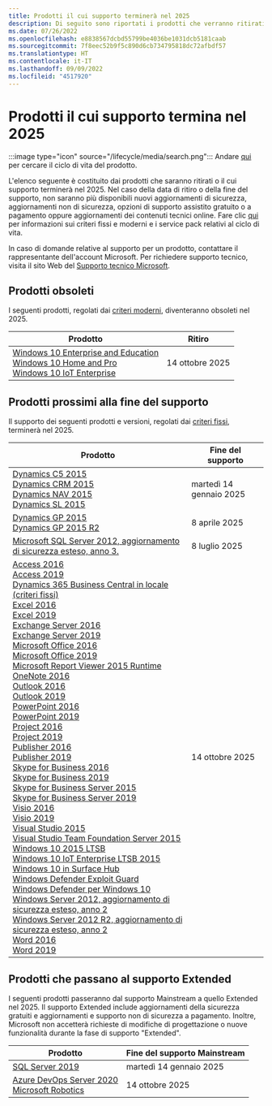```yaml
---
title: Prodotti il cui supporto terminerà nel 2025
description: Di seguito sono riportati i prodotti che verranno ritirati o il cui supporto terminerà o passerà da Mainstream a Extended nel 2025.
ms.date: 07/26/2022
ms.openlocfilehash: e8838567dcbd55799be4036be1031dcb5181caab
ms.sourcegitcommit: 7f8eec52b9f5c890d6cb734795818dc72afbdf57
ms.translationtype: HT
ms.contentlocale: it-IT
ms.lasthandoff: 09/09/2022
ms.locfileid: "4517920"
---
```

# <a name="products-ending-support-in-2025"></a>Prodotti il cui supporto termina nel 2025

:::image type="icon" source="/lifecycle/media/search.png":::
Andare [qui](/lifecycle/products/) per cercare il ciclo di vita del prodotto.

L'elenco seguente è costituito dai prodotti che saranno ritirati o il cui supporto terminerà nel 2025. Nel caso della data di ritiro o della fine del supporto, non saranno più disponibili nuovi aggiornamenti di sicurezza, aggiornamenti non di sicurezza, opzioni di supporto assistito gratuito o a pagamento oppure aggiornamenti dei contenuti tecnici online. Fare clic [qui](/lifecycle/overview/product-end-of-support-overview) per informazioni sui criteri fissi e moderni e i service pack relativi al ciclo di vita.

In caso di domande relative al supporto per un prodotto, contattare il rappresentante dell'account Microsoft. Per richiedere supporto tecnico, visita il sito Web del [Supporto tecnico Microsoft](https://support.microsoft.com/contactus/?ws=support).

## <a name="product-retirements"></a>Prodotti obsoleti

I seguenti prodotti, regolati dai [criteri moderni](/lifecycle/policies/modern), diventeranno obsoleti nel 2025.

| Prodotto | Ritiro |
| --- | --- |
| [Windows 10 Enterprise and Education](/lifecycle/products/windows-10-enterprise-and-education?branch=live)<br>[Windows 10 Home and Pro](/lifecycle/products/windows-10-home-and-pro?branch=live)<br>[Windows 10 IoT Enterprise](/lifecycle/products/windows-10-iot-enterprise?branch=live)<br> | 14 ottobre 2025 |




## <a name="products-reaching-end-of-support"></a>Prodotti prossimi alla fine del supporto

Il supporto dei seguenti prodotti e versioni, regolati dai [criteri fissi](/lifecycle/policies/fixed), terminerà nel 2025.

| Prodotto | Fine del supporto |
| --- | --- |
| [Dynamics C5 2015](/lifecycle/products/dynamics-c5-2015?branch=live)<br>[Dynamics CRM 2015](/lifecycle/products/dynamics-crm-2015?branch=live)<br>[Dynamics NAV 2015](/lifecycle/products/dynamics-nav-2015?branch=live)<br>[Dynamics SL 2015](/lifecycle/products/dynamics-sl-2015?branch=live)<br> | martedì 14 gennaio 2025 |
| [Dynamics GP 2015](/lifecycle/products/dynamics-gp-2015?branch=live)<br>[Dynamics GP 2015 R2](/lifecycle/products/dynamics-gp-2015-r2?branch=live)<br> | 8 aprile 2025 |
| [Microsoft SQL Server 2012, aggiornamento di sicurezza esteso, anno 3.](/lifecycle/products/microsoft-sql-server-2012?branch=live)<br> | 8 luglio 2025 |
| [Access 2016](/lifecycle/products/access-2016?branch=live)<br>[Access 2019](/lifecycle/products/access-2019?branch=live)<br>[Dynamics 365 Business Central in locale (criteri fissi)](/lifecycle/products/dynamics-365-business-central-onpremises-fixed-policy?branch=live)<br>[Excel 2016](/lifecycle/products/excel-2016?branch=live)<br>[Excel 2019](/lifecycle/products/excel-2019?branch=live)<br>[Exchange Server 2016](/lifecycle/products/exchange-server-2016?branch=live)<br>[Exchange Server 2019](/lifecycle/products/exchange-server-2019?branch=live)<br>[Microsoft Office 2016](/lifecycle/products/microsoft-office-2016?branch=live)<br>[Microsoft Office 2019](/lifecycle/products/microsoft-office-2019?branch=live)<br>[Microsoft Report Viewer 2015 Runtime](/lifecycle/products/microsoft-report-viewer-2015-runtime?branch=live)<br>[OneNote 2016](/lifecycle/products/onenote-2016?branch=live)<br>[Outlook 2016](/lifecycle/products/outlook-2016?branch=live)<br>[Outlook 2019](/lifecycle/products/outlook-2019?branch=live)<br>[PowerPoint 2016](/lifecycle/products/powerpoint-2016?branch=live)<br>[PowerPoint 2019](/lifecycle/products/powerpoint-2019?branch=live)<br>[Project 2016](/lifecycle/products/project-2016?branch=live)<br>[Project 2019](/lifecycle/products/project-2019?branch=live)<br>[Publisher 2016](/lifecycle/products/publisher-2016?branch=live)<br>[Publisher 2019](/lifecycle/products/publisher-2019?branch=live)<br>[Skype for Business 2016](/lifecycle/products/skype-for-business-2016?branch=live)<br>[Skype for Business 2019](/lifecycle/products/skype-for-business-2019?branch=live)<br>[Skype for Business Server 2015](/lifecycle/products/skype-for-business-server-2015?branch=live)<br>[Skype for Business Server 2019](/lifecycle/products/skype-for-business-server-2019?branch=live)<br>[Visio 2016](/lifecycle/products/visio-2016?branch=live)<br>[Visio 2019](/lifecycle/products/visio-2019?branch=live)<br>[Visual Studio 2015](/lifecycle/products/visual-studio-2015?branch=live)<br>[Visual Studio Team Foundation Server 2015](/lifecycle/products/visual-studio-team-foundation-server-2015?branch=live)<br>[Windows 10 2015 LTSB](/lifecycle/products/windows-10-2015-ltsb?branch=live)<br>[Windows 10 IoT Enterprise LTSB 2015](/lifecycle/products/windows-10-iot-enterprise-ltsb-2015?branch=live)<br>[Windows 10 in Surface Hub](/lifecycle/products/windows-10-on-surface-hub?branch=live)<br>[Windows Defender Exploit Guard](/lifecycle/products/windows-defender-exploit-guard?branch=live)<br>[Windows Defender per Windows 10](/lifecycle/products/windows-defender-for-windows-10?branch=live)<br>[Windows Server 2012, aggiornamento di sicurezza esteso, anno 2](/lifecycle/products/windows-server-2012?branch=live)<br>[Windows Server 2012 R2, aggiornamento di sicurezza esteso, anno 2](/lifecycle/products/windows-server-2012-r2?branch=live)<br>[Word 2016](/lifecycle/products/word-2016?branch=live)<br>[Word 2019](/lifecycle/products/word-2019?branch=live)<br> | 14 ottobre 2025 |


## <a name="products-moving-to-extended-support"></a>Prodotti che passano al supporto Extended

I seguenti prodotti passeranno dal supporto Mainstream a quello Extended nel 2025. Il supporto Extended include aggiornamenti della sicurezza gratuiti e aggiornamenti e supporto non di sicurezza a pagamento. Inoltre, Microsoft non accetterà richieste di modifiche di progettazione o nuove funzionalità durante la fase di supporto "Extended".

| Prodotto | Fine del supporto Mainstream |
| --- | --- |
| [SQL Server 2019](/lifecycle/products/sql-server-2019?branch=live)<br> | martedì 14 gennaio 2025 |
| [Azure DevOps Server 2020](/lifecycle/products/azure-devops-server-2020?branch=live)<br>[Microsoft Robotics](/lifecycle/products/microsoft-robotics?branch=live)<br> | 14 ottobre 2025 |

